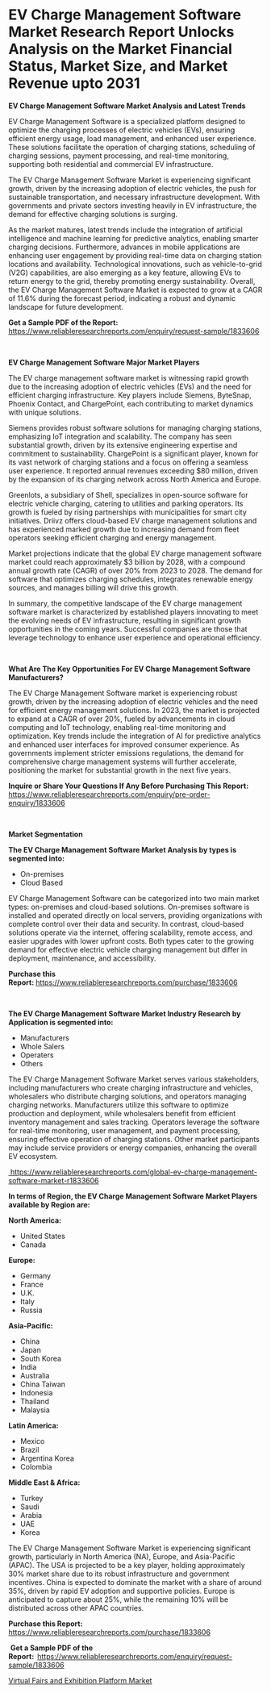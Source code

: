 <p><h1>EV Charge Management Software Market Research Report Unlocks Analysis on the Market Financial Status, Market Size, and Market Revenue upto 2031</h1></p><p><strong>EV Charge Management Software Market Analysis and Latest Trends</strong></p>
<p><p>EV Charge Management Software is a specialized platform designed to optimize the charging processes of electric vehicles (EVs), ensuring efficient energy usage, load management, and enhanced user experience. These solutions facilitate the operation of charging stations, scheduling of charging sessions, payment processing, and real-time monitoring, supporting both residential and commercial EV infrastructure.</p><p>The EV Charge Management Software Market is experiencing significant growth, driven by the increasing adoption of electric vehicles, the push for sustainable transportation, and necessary infrastructure development. With governments and private sectors investing heavily in EV infrastructure, the demand for effective charging solutions is surging. </p><p>As the market matures, latest trends include the integration of artificial intelligence and machine learning for predictive analytics, enabling smarter charging decisions. Furthermore, advances in mobile applications are enhancing user engagement by providing real-time data on charging station locations and availability. Technological innovations, such as vehicle-to-grid (V2G) capabilities, are also emerging as a key feature, allowing EVs to return energy to the grid, thereby promoting energy sustainability. Overall, the EV Charge Management Software Market is expected to grow at a CAGR of 11.6% during the forecast period, indicating a robust and dynamic landscape for future development.</p></p>
<p><strong>Get a Sample PDF of the Report:&nbsp;</strong> <a href="https://www.reliableresearchreports.com/enquiry/request-sample/1833606?utm_campaign=2009&utm_medium=2&utm_source=Github&utm_content=ia&utm_term=01012025&utm_id=ev-charge-management-software">https://www.reliableresearchreports.com/enquiry/request-sample/1833606</a></p>
<p>&nbsp;</p>
<p><strong>EV Charge Management Software Major Market Players</strong></p>
<p><p>The EV charge management software market is witnessing rapid growth due to the increasing adoption of electric vehicles (EVs) and the need for efficient charging infrastructure. Key players include Siemens, ByteSnap, Phoenix Contact, and ChargePoint, each contributing to market dynamics with unique solutions.</p><p>Siemens provides robust software solutions for managing charging stations, emphasizing IoT integration and scalability. The company has seen substantial growth, driven by its extensive engineering expertise and commitment to sustainability. ChargePoint is a significant player, known for its vast network of charging stations and a focus on offering a seamless user experience. It reported annual revenues exceeding $80 million, driven by the expansion of its charging network across North America and Europe.</p><p>Greenlots, a subsidiary of Shell, specializes in open-source software for electric vehicle charging, catering to utilities and parking operators. Its growth is fueled by rising partnerships with municipalities for smart city initiatives. Driivz offers cloud-based EV charge management solutions and has experienced marked growth due to increasing demand from fleet operators seeking efficient charging and energy management.</p><p>Market projections indicate that the global EV charge management software market could reach approximately $3 billion by 2028, with a compound annual growth rate (CAGR) of over 20% from 2023 to 2028. The demand for software that optimizes charging schedules, integrates renewable energy sources, and manages billing will drive this growth.</p><p>In summary, the competitive landscape of the EV charge management software market is characterized by established players innovating to meet the evolving needs of EV infrastructure, resulting in significant growth opportunities in the coming years. Successful companies are those that leverage technology to enhance user experience and operational efficiency.</p></p>
<p>&nbsp;</p>
<p><strong>What Are The Key Opportunities For EV Charge Management Software Manufacturers?</strong></p>
<p><p>The EV Charge Management Software market is experiencing robust growth, driven by the increasing adoption of electric vehicles and the need for efficient energy management solutions. In 2023, the market is projected to expand at a CAGR of over 20%, fueled by advancements in cloud computing and IoT technology, enabling real-time monitoring and optimization. Key trends include the integration of AI for predictive analytics and enhanced user interfaces for improved consumer experience. As governments implement stricter emissions regulations, the demand for comprehensive charge management systems will further accelerate, positioning the market for substantial growth in the next five years.</p></p>
<p><strong>Inquire or Share Your Questions If Any Before Purchasing This Report:</strong> <a href="https://www.reliableresearchreports.com/enquiry/pre-order-enquiry/1833606?utm_campaign=2009&utm_medium=2&utm_source=Github&utm_content=ia&utm_term=01012025&utm_id=ev-charge-management-software">https://www.reliableresearchreports.com/enquiry/pre-order-enquiry/1833606</a></p>
<p>&nbsp;</p>
<p><strong>Market Segmentation</strong></p>
<p><strong>The EV Charge Management Software Market Analysis by types is segmented into:</strong></p>
<p><ul><li>On-premises</li><li>Cloud Based</li></ul></p>
<p><p>EV Charge Management Software can be categorized into two main market types: on-premises and cloud-based solutions. On-premises software is installed and operated directly on local servers, providing organizations with complete control over their data and security. In contrast, cloud-based solutions operate via the internet, offering scalability, remote access, and easier upgrades with lower upfront costs. Both types cater to the growing demand for effective electric vehicle charging management but differ in deployment, maintenance, and accessibility.</p></p>
<p><strong>Purchase this Report:&nbsp;</strong><a href="https://www.reliableresearchreports.com/purchase/1833606?utm_campaign=2009&utm_medium=2&utm_source=Github&utm_content=ia&utm_term=01012025&utm_id=ev-charge-management-software">https://www.reliableresearchreports.com/purchase/1833606</a></p>
<p>&nbsp;</p>
<p><strong>The EV Charge Management Software Market Industry Research by Application is segmented into:</strong></p>
<p><ul><li>Manufacturers</li><li>Whole Salers</li><li>Operaters</li><li>Others</li></ul></p>
<p><p>The EV Charge Management Software Market serves various stakeholders, including manufacturers who create charging infrastructure and vehicles, wholesalers who distribute charging solutions, and operators managing charging networks. Manufacturers utilize this software to optimize production and deployment, while wholesalers benefit from efficient inventory management and sales tracking. Operators leverage the software for real-time monitoring, user management, and payment processing, ensuring effective operation of charging stations. Other market participants may include service providers or energy companies, enhancing the overall EV ecosystem.</p></p>
<p><a href="https://www.reliableresearchreports.com/global-ev-charge-management-software-market-r1833606?utm_campaign=2009&utm_medium=2&utm_source=Github&utm_content=ia&utm_term=01012025&utm_id=ev-charge-management-software">&nbsp;https://www.reliableresearchreports.com/global-ev-charge-management-software-market-r1833606</a></p>
<p><strong>In terms of Region, the EV Charge Management Software Market Players available by Region are:</strong></p>
<p>
    <p> <strong> North America: </strong>
        <ul>
            <li>United States</li>
            <li>Canada</li>
        </ul>
        </p> 
    <p> <strong> Europe: </strong>
        <ul>
            <li>Germany</li>
            <li>France</li>
            <li>U.K.</li>
            <li>Italy</li>
            <li>Russia</li>
        </ul>
        </p> 
    <p> <strong> Asia-Pacific: </strong>
        <ul>
            <li>China</li>
            <li>Japan</li>
            <li>South Korea</li>
            <li>India</li>
            <li>Australia</li>
            <li>China Taiwan</li>
            <li>Indonesia</li>
            <li>Thailand</li>
            <li>Malaysia</li>
        </ul>
        </p> 
    <p> <strong> Latin America: </strong>
        <ul>
            <li>Mexico</li>
            <li>Brazil</li>
            <li>Argentina Korea</li>
            <li>Colombia</li>
        </ul>
        </p> 
    <p> <strong> Middle East & Africa: </strong>
        <ul>
            <li>Turkey</li>
            <li>Saudi</li>
            <li>Arabia</li>
            <li>UAE</li>
            <li>Korea</li>
        </ul>
    </p>
    </p>
<p><p>The EV Charge Management Software Market is experiencing significant growth, particularly in North America (NA), Europe, and Asia-Pacific (APAC). The USA is projected to be a key player, holding approximately 30% market share due to its robust infrastructure and government incentives. China is expected to dominate the market with a share of around 35%, driven by rapid EV adoption and supportive policies. Europe is anticipated to capture about 25%, while the remaining 10% will be distributed across other APAC countries.</p></p>
<p><strong>Purchase this Report: </strong><a href="https://www.reliableresearchreports.com/purchase/1833606?utm_campaign=2009&utm_medium=2&utm_source=Github&utm_content=ia&utm_term=01012025&utm_id=ev-charge-management-software">https://www.reliableresearchreports.com/purchase/1833606</a></p>
<p>&nbsp;<strong>Get a Sample PDF of the Report:&nbsp;&nbsp;</strong><a href="https://www.reliableresearchreports.com/enquiry/request-sample/1833606?utm_campaign=2009&utm_medium=2&utm_source=Github&utm_content=ia&utm_term=01012025&utm_id=ev-charge-management-software">https://www.reliableresearchreports.com/enquiry/request-sample/1833606</a></p>
<p><strong></strong></p>
<p><p><a href="https://github.com/hgf64gh/Market-Research-Report-List-1/blob/main/virtual-fairs-and-exhibition-platform-market.md?utm_campaign=2009&utm_medium=2&utm_source=Github&utm_content=ia&utm_term=01012025&utm_id=ev-charge-management-software">Virtual Fairs and Exhibition Platform Market</a></p></p>